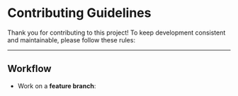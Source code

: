 # Contributing Guidelines

Thank you for contributing to this project! To keep development consistent and maintainable, please follow these rules:

---

## Workflow

- Work on a **feature branch**:
